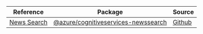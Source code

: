 | Reference | Package | Source |
|---|---|---|
|[News Search](cognitiveservices-newssearch-readme.md)|[@azure/cognitiveservices-newssearch](https://www.npmjs.com/package/@azure/cognitiveservices-newssearch)|[Github](https://github.com/Azure/azure-sdk-for-js)|
